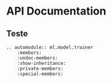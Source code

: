 # API Documentation

## Teste

```eval_rst
.. automodule:: ml.model.trainer
    :members:
    :undoc-members:
    :show-inheritance:
    :private-members:
    :special-members:
```